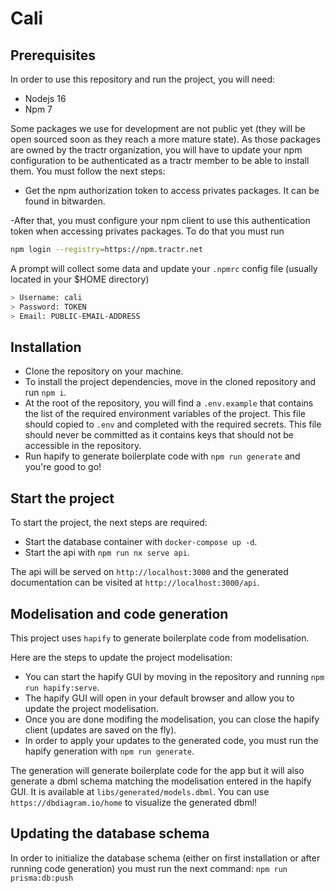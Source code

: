 # Cali

## Prerequisites

In order to use this repository and run the project, you will need:

- Nodejs 16
- Npm 7

Some packages we use for development are not public yet (they will be open
sourced soon as they reach a more mature state). As those packages are owned by
the tractr organization, you will have to update your npm configuration to be
authenticated as a tractr member to be able to install them. You must follow the
next steps:

- Get the npm authorization token to access privates packages. It can be found
  in bitwarden.

-After that, you must configure your npm client to use this authentication token
when accessing privates packages. To do that you must run

```bash
npm login --registry=https://npm.tractr.net
```

A prompt will collect some data and update your `.npmrc` config file (usually
located in your $HOME directory)

```bash
> Username: cali
> Password: TOKEN
> Email: PUBLIC-EMAIL-ADDRESS
```

## Installation

- Clone the repository on your machine.
- To install the project dependencies, move in the cloned repository and run
  `npm i`.
- At the root of the repository, you will find a `.env.example` that contains
  the list of the required environment variables of the project. This file
  should copied to `.env` and completed with the required secrets. This file
  should never be committed as it contains keys that should not be accessible in
  the repository.
- Run hapify to generate boilerplate code with `npm run generate` and you're
  good to go!

## Start the project

To start the project, the next steps are required:

- Start the database container with `docker-compose up -d`.
- Start the api with `npm run nx serve api`.

The api will be served on `http://localhost:3000` and the generated
documentation can be visited at `http://localhost:3000/api`.

## Modelisation and code generation

This project uses `hapify` to generate boilerplate code from modelisation.

Here are the steps to update the project modelisation:

- You can start the hapify GUI by moving in the repository and running
  `npm run hapify:serve`.
- The hapify GUI will open in your default browser and allow you to update the
  project modelisation.
- Once you are done modifing the modelisation, you can close the hapify client
  (updates are saved on the fly).
- In order to apply your updates to the generated code, you must run the hapify
  generation with `npm run generate`.

The generation will generate boilerplate code for the app but it will also
generate a dbml schema matching the modelisation entered in the hapify GUI. It
is available at `libs/generated/models.dbml`. You can use
`https://dbdiagram.io/home` to visualize the generated dbml!

## Updating the database schema

In order to initialize the database schema (either on first installation or
after running code generation) you must run the next command:
`npm run prisma:db:push`
